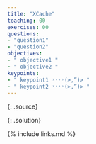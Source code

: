 ```yaml
---
title: "XCache"
teaching: 00
exercises: 00
questions:
- "question1"
- "question2"
objectives:
- " objective1 "
- " objective2 "
keypoints:
- " keypoint1 ˒˒˒˒(>,”)> "
- " keypoint2 ˒˒˒˒(>,”)> "
---
```



{: .source}

{: .solution}


{% include links.md %}

